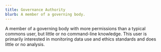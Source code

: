 ```yaml
---
title: Governance Authority
blurb: A member of a governing body.
---
```


A member of a governing body with more permissions than a typical commons user, but little or no command-line knowledge. This user is primarily interested in monitoring data use and ethics standards and does little or no analysis.
